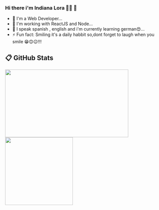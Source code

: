 
### Hi there i'm Indiana Lora 👋🏽 🐨

- 🔭 I'm a Web Developer...
- 🌱 I'm working with ReactJS and Node...
- 👯 I speak spanish , english and i'm currently learning german😍...
- ⚡ Fun fact: Smiling it's a daily habbit so,dont forget to laugh when you smile 😁😊😉!!!

## :clipboard: GitHub Stats

<a href="https://github.com/indianalora/github-readme-stats">
  <img align="center" height="220px" width="400px" src="https://github-readme-stats.vercel.app/api?username=indianalora&show_icons=true&theme=radical"card_width=300px" />
</a>
<a href="https://github.com/indianalora/github-readme-stats">
  <img align="center" height="220px" src="https://github-readme-stats.vercel.app/api/top-langs/?username=indianalora&layout=compact&theme=buefy&card_width=200px" />
</a>





